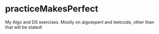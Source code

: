 # practiceMakesPerfect
My Algo and DS exercises.
Mostly on algoexpert and leetcode, other than that will be stated!
